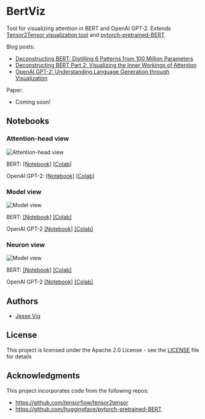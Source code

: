 # BertViz

Tool for visualizing attention in BERT and OpenAI GPT-2. Extends [Tensor2Tensor visualization tool](https://github.com/tensorflow/tensor2tensor/tree/master/tensor2tensor/visualization)  and [pytorch-pretrained-BERT](https://github.com/huggingface/pytorch-pretrained-BERT).

Blog posts:
* [Deconstructing BERT: Distilling 6 Patterns from 100 Million Parameters](https://towardsdatascience.com/deconstructing-bert-distilling-6-patterns-from-100-million-parameters-b49113672f77)
* [Deconstructing BERT Part 2: Visualizing the Inner Workings of Attention](https://towardsdatascience.com/deconstructing-bert-part-2-visualizing-the-inner-workings-of-attention-60a16d86b5c1)
* [OpenAI GPT-2: Understanding Language Generation through Visualization](https://towardsdatascience.com/openai-gpt-2-understanding-language-generation-through-visualization-8252f683b2f8)

Paper:
* Coming soon!

## Notebooks

### Attention-head view
![Attention-head view](https://raw.githubusercontent.com/jessevig/bertviz/master/images/attention_head_thumbnail.jpeg)

 BERT:
 [[Notebook]](https://github.com/jessevig/bertviz/blob/master/bertviz_summary.ipynb)
  [[Colab]](https://colab.research.google.com/drive/1vlOJ1lhdujVjfH857hvYKIdKPTD9Kid8)
  
 OpenAI GPT-2:
  [[Notebook]](https://github.com/jessevig/bertviz/blob/master/bertviz_summary_gpt2.ipynb)
[[Colab]](https://colab.research.google.com/drive/1AcE98QfdpHK47YkYvzNeY0BO2nx5CEpc)

### Model view 
![Model view](https://raw.githubusercontent.com/jessevig/bertviz/master/images/model_thumbnail.png)

BERT: [[Notebook]](https://github.com/jessevig/bertviz/blob/master/bertviz_map.ipynb)
[[Colab]](https://colab.research.google.com/drive/1OmKa1PHPt5fzGmxstDObn5acUrdvjA_j)

OpenAI GPT-2
[[Notebook]](https://github.com/jessevig/bertviz/blob/master/bertviz_map_gpt2.ipynb)
[[Colab]](https://colab.research.google.com/drive/1RL5JYIUaVrSsyPDxyn6wBZn6W4JRnNoH)


### Neuron view 
![Model view](https://raw.githubusercontent.com/jessevig/bertviz/master/images/neuron_thumbnail.png)

BERT: [[Notebook]](https://github.com/jessevig/bertviz/blob/master/bertviz_detail.ipynb) 
[[Colab]](https://colab.research.google.com/drive/1Nlhh2vwlQdKleNMqpmLDBsAwrv_7NnrB)


OpenAI GPT-2
[[Notebook]](https://github.com/jessevig/bertviz/blob/master/bertviz_detail_gpt2.ipynb) 
[[Colab]](https://colab.research.google.com/drive/12qHRVqfefS8kdmZ605q1SULQ6z3q2lF-)







## Authors

* [Jesse Vig](https://github.com/jessevig)

## License

This project is licensed under the Apache 2.0 License - see the [LICENSE](LICENSE) file for details

## Acknowledgments

This project incorporates code from the following repos:
* https://github.com/tensorflow/tensor2tensor
* https://github.com/huggingface/pytorch-pretrained-BERT
